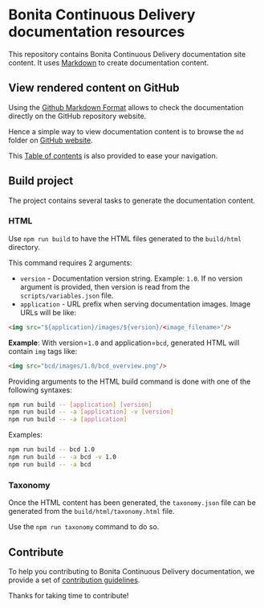 # Bonita Continuous Delivery documentation resources

This repository contains Bonita Continuous Delivery documentation site content.
It uses [Markdown](https://help.github.com/categories/writing-on-github/) to create documentation content.


## View rendered content on GitHub

Using the [Github Markdown Format](https://help.github.com/categories/writing-on-github/) allows to check the documentation directly on the GitHub repository website.

Hence a simple way to view documentation content is to browse the `md` folder on [GitHub website](md).

This [Table of contents](md/taxonomy.md) is also provided to ease your navigation.

## Build project

The project contains several tasks to generate the documentation content.

### HTML

Use `npm run build` to have the HTML files generated to the `build/html` directory.

This command requires 2 arguments:
- `version` - Documentation version string. Example: `1.0`. If no version argument is provided, then version is read from the `scripts/variables.json` file.
- `application` - URL prefix when serving documentation images. Image URLs will be like:
```html
<img src="${application}/images/${version}/<image_filename>"/>
```

**Example**: With version=`1.0` and application=`bcd`, generated HTML will contain `img` tags like:
```html
<img src="bcd/images/1.0/bcd_overview.png"/>
```

Providing arguments to the HTML build command is done with one of the following syntaxes:
```bash
npm run build -- [application] [version]
npm run build -- -a [application] -v [version]
npm run build -- -a [application]
```

Examples:
```bash
npm run build -- bcd 1.0
npm run build -- -a bcd -v 1.0
npm run build -- -a bcd
```

### Taxonomy

Once the HTML content has been generated, the `taxonomy.json` file can be generated from the `build/html/taxonomy.html` file.

Use the `npm run taxonomy` command to do so.

## Contribute

To help you contributing to Bonita Continuous Delivery documentation, we provide a set of [contribution guidelines](https://github.com/bonitasoft/bonita-doc/blob/7.3/CONTRIBUTING.md).

Thanks for taking time to contribute!
